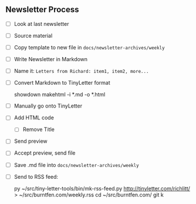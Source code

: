 ## Newsletter Process

- [ ] Look at last newsletter
- [ ] Source material
- [ ] Copy template to new file in `docs/newsletter-archives/weekly`
- [ ] Write Newsletter in Markdown
- [ ] Name it: `Letters from Richard: item1, item2, more...`
- [ ] Convert Markdown to TinyLetter format

    showdown makehtml -i *.md -o *.html

- [ ] Manually go onto TinyLetter
- [ ] Add HTML code
  - [ ] Remove Title
- [ ] Send preview
- [ ] Accept preview, send file
- [ ] Save .md file into `docs/newsletter-archives/weekly`
- [ ] Send to RSS feed: 

    py ~/src/tiny-letter-tools/bin/mk-rss-feed.py http://tinyletter.com/richlitt/ > ~/src/burntfen.com/weekly.rss
    cd ~/src/burntfen.com/
    git k